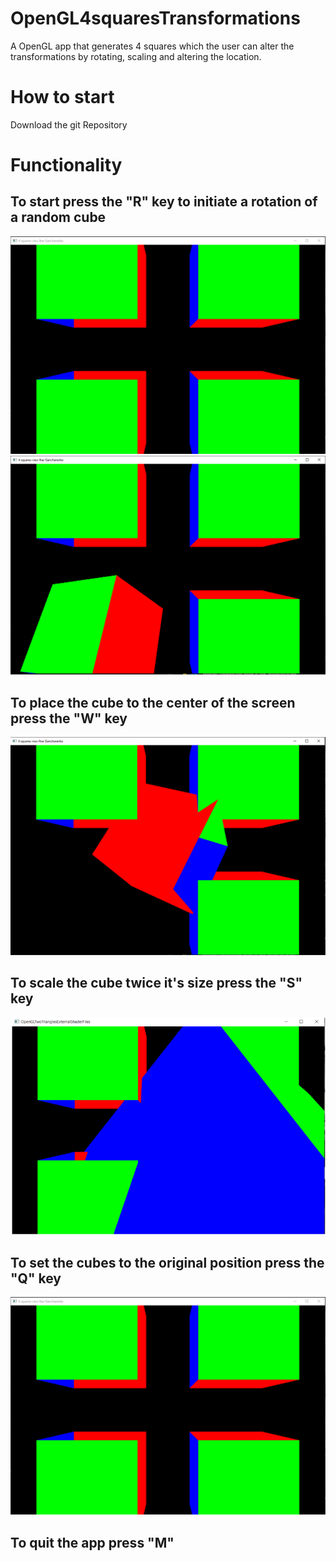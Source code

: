 # OpenGL4squaresTransformations
A OpenGL app that generates 4 squares which the user can alter the transformations by rotating, scaling and altering the location.
# How to start 
Download the git Repository
# Functionality
## To start press the "R" key to initiate a rotation of a random cube
![SCREENSHOT](https://github.com/igorganch/OpenGL4squaresTransformations/blob/main/Normal.PNG)
![SCREENSHOT](https://github.com/igorganch/OpenGL4squaresTransformations/blob/main/RkeyPressed.PNG)
## To place the cube to the center of the screen press the "W" key
![SCREENSHOT](https://github.com/igorganch/OpenGL4squaresTransformations/blob/main/WkeyPressed.PNG)
## To scale the cube twice it's size press the "S" key
![SCREENSHOT](https://github.com/igorganch/OpenGL4squaresTransformations/blob/main/SkeyPressed.PNG)
## To set the cubes to the original position press the "Q" key 
![SCREENSHOT](https://github.com/igorganch/OpenGL4squaresTransformations/blob/main/Normal.PNG)
## To quit the app press "M"
